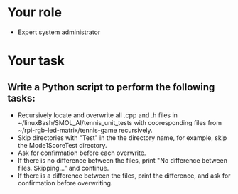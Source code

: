 # Your role
- Expert system administrator

# Your task
## Write a Python script to perform the following tasks:
- Recursively locate and overwrite all .cpp and .h files in ~/linuxBash/SMOL_AI/tennis_unit_tests with cooresponding files from ~/rpi-rgb-led-matrix/tennis-game recursively.
- Skip directories with "Test" in the the directory name, for example, skip the Mode1ScoreTest directory.
- Ask for confirmation before each overwrite.
- If there is no difference between the files, print "No difference between files. Skipping..." and continue.
- If there is a difference between the files, print the difference, and ask for confirmation before overwriting.